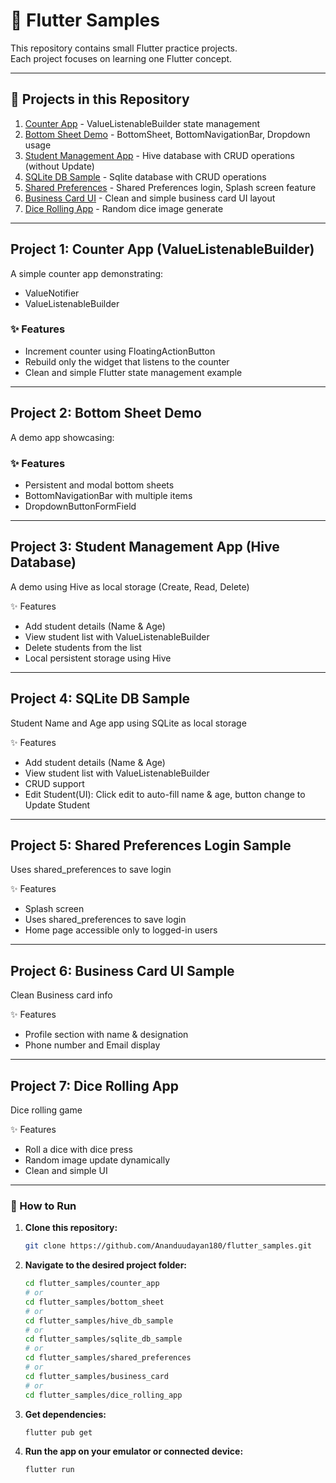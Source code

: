 # 🚀 Flutter Samples

This repository contains small Flutter practice projects.  
Each project focuses on learning one Flutter concept.

---

## 📂 Projects in this Repository

1. [Counter App](./counter_app) - ValueListenableBuilder state management  
2. [Bottom Sheet Demo](./bottom_sheet) - BottomSheet, BottomNavigationBar, Dropdown usage
3. [Student Management App](./hive_db_sample) - Hive database with CRUD operations (without Update)
4. [SQLite DB Sample](./sqlite_db_sample) - Sqlite database with CRUD operations
5. [Shared Preferences](./shared_preferences) - Shared Preferences login, Splash screen feature
6. [Business Card UI](./business_card/) - Clean and simple business card UI layout
7. [Dice Rolling App](./dice_rolling_app/) - Random dice image generate

---

## Project 1: Counter App (ValueListenableBuilder)

A simple counter app demonstrating:

- ValueNotifier
- ValueListenableBuilder

### ✨ Features
- Increment counter using FloatingActionButton
- Rebuild only the widget that listens to the counter
- Clean and simple Flutter state management example

---

## Project 2: Bottom Sheet Demo

A demo app showcasing:

### ✨ Features
- Persistent and modal bottom sheets
- BottomNavigationBar with multiple items
- DropdownButtonFormField

---

## Project 3: Student Management App (Hive Database)

A demo using Hive as local storage (Create, Read, Delete) 

✨ Features
 - Add student details (Name & Age)
 - View student list with ValueListenableBuilder
 - Delete students from the list
 - Local persistent storage using Hive

 ---

 ## Project 4: SQLite DB Sample 

 Student Name and Age app using SQLite as local storage

✨ Features
 - Add student details (Name & Age)
 - View student list with ValueListenableBuilder
 - CRUD support
 - Edit Student(UI): Click edit to auto-fill name & age, button change to Update Student

 ---

 ## Project 5: Shared Preferences Login Sample

 Uses shared_preferences to save login

✨ Features
 - Splash screen
 - Uses shared_preferences to save login
 - Home page accessible only to logged-in users

 ---

 ## Project 6: Business Card UI Sample

 Clean Business card info

✨ Features
 - Profile section with name & designation
 - Phone number and Email display
 
 ---

 ## Project 7: Dice Rolling App

 Dice rolling game

✨ Features
 - Roll a dice with dice press
 - Random image update dynamically
 - Clean and simple UI

 ---
 
### 🚀 How to Run

1. **Clone this repository:**
   ```bash
   git clone https://github.com/Ananduudayan180/flutter_samples.git
   ```

2. **Navigate to the desired project folder:**
   ```bash   
   cd flutter_samples/counter_app
   # or
   cd flutter_samples/bottom_sheet
   # or
   cd flutter_samples/hive_db_sample
   # or
   cd flutter_samples/sqlite_db_sample
   # or
   cd flutter_samples/shared_preferences
   # or
   cd flutter_samples/business_card
   # or
   cd flutter_samples/dice_rolling_app
   ```
   
3. **Get dependencies:**
   ```bash
   flutter pub get
   ```

4. **Run the app on your emulator or connected device:** 
   ```bash
   flutter run
   ```
